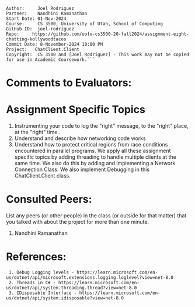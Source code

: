 ﻿```
Author:     Joel Rodriguez
Partner:    Nandhini Ramanathan
Start Date: 01-Nov-2024
Course:     CS 3500, University of Utah, School of Computing
GitHub ID:  joel-rodriguez
Repo:     https://github.com/uofu-cs3500-20-fall2024/assignment-eight-chatting-kollywoodtacos
Commit Date: 8-November-2024 10:00 PM
Project:   ChatClient.Client
Copyright:  CS 3500 and [Joel Rodriguez] - This work may not be copied for use in Academic Coursework.```
```

# Comments to Evaluators:

# Assignment Specific Topics
1. Instrumenting your code to log the "right" message, to the "right" place, at the "right" time..
2. Understand and describe how networking code works
3. Understand how to protect critical regions from race conditions encountered in parallel programs. 
We apply all these assignment specific topics by adding threading to handle multiple clients at the same time. We also do this by adding and
implementing a Network Connection Class. We also implement Debugging in this ChatClient.Client class.
# Consulted Peers:

List any peers (or other people) in the class (or outside for that matter) that you talked with about the project for more than one minute.

1. Nandhini Ramanathan

# References:
	 1. Debug Logging levels - https://learn.microsoft.com/en-us/dotnet/api/microsoft.extensions.logging.loglevel?view=net-8.0
	 2. Threads in C# - https://learn.microsoft.com/en-us/dotnet/api/system.threading.thread?view=net-8.0
	 3. IDisposable Interface - https://learn.microsoft.com/en-us/dotnet/api/system.idisposable?view=net-8.0
